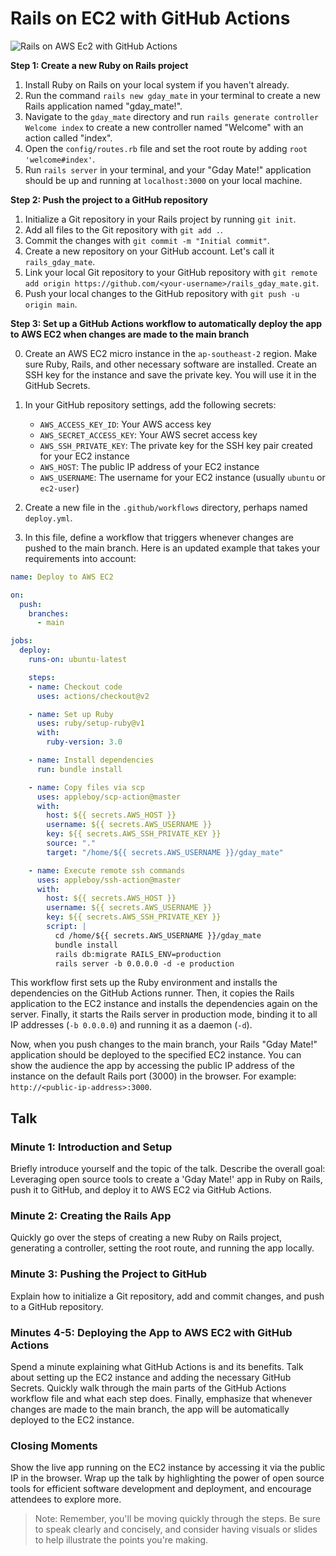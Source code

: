 # Rails on EC2 with GitHub Actions

![Rails on AWS Ec2 with GitHub Actions](https://github.com/loftwah/rails_on_ec2/assets/19922556/abb2e5cd-9a61-4e3b-868e-2f4f17a61b29)

**Step 1: Create a new Ruby on Rails project**

1. Install Ruby on Rails on your local system if you haven't already.
2. Run the command `rails new gday_mate` in your terminal to create a new Rails application named "gday\_mate!".
3. Navigate to the `gday_mate` directory and run `rails generate controller Welcome index` to create a new controller named "Welcome" with an action called "index".
4. Open the `config/routes.rb` file and set the root route by adding `root 'welcome#index'`.
5. Run `rails server` in your terminal, and your "Gday Mate!" application should be up and running at `localhost:3000` on your local machine.

**Step 2: Push the project to a GitHub repository**

1. Initialize a Git repository in your Rails project by running `git init`.
2. Add all files to the Git repository with `git add .`.
3. Commit the changes with `git commit -m "Initial commit"`.
4. Create a new repository on your GitHub account. Let's call it `rails_gday_mate`.
5. Link your local Git repository to your GitHub repository with `git remote add origin https://github.com/<your-username>/rails_gday_mate.git`.
6. Push your local changes to the GitHub repository with `git push -u origin main`.

**Step 3: Set up a GitHub Actions workflow to automatically deploy the app to AWS EC2 when changes are made to the main branch**

0. Create an AWS EC2 micro instance in the `ap-southeast-2` region. Make sure Ruby, Rails, and other necessary software are installed. Create an SSH key for the instance and save the private key. You will use it in the GitHub Secrets.

1. In your GitHub repository settings, add the following secrets:

   * `AWS_ACCESS_KEY_ID`: Your AWS access key
   * `AWS_SECRET_ACCESS_KEY`: Your AWS secret access key
   * `AWS_SSH_PRIVATE_KEY`: The private key for the SSH key pair created for your EC2 instance
   * `AWS_HOST`: The public IP address of your EC2 instance
   * `AWS_USERNAME`: The username for your EC2 instance (usually `ubuntu` or `ec2-user`)

2. Create a new file in the `.github/workflows` directory, perhaps named `deploy.yml`.

3. In this file, define a workflow that triggers whenever changes are pushed to the main branch. Here is an updated example that takes your requirements into account:

```yaml
name: Deploy to AWS EC2

on:
  push:
    branches:
      - main

jobs:
  deploy:
    runs-on: ubuntu-latest

    steps:
    - name: Checkout code
      uses: actions/checkout@v2

    - name: Set up Ruby
      uses: ruby/setup-ruby@v1
      with:
        ruby-version: 3.0

    - name: Install dependencies
      run: bundle install

    - name: Copy files via scp
      uses: appleboy/scp-action@master
      with:
        host: ${{ secrets.AWS_HOST }}
        username: ${{ secrets.AWS_USERNAME }}
        key: ${{ secrets.AWS_SSH_PRIVATE_KEY }}
        source: "."
        target: "/home/${{ secrets.AWS_USERNAME }}/gday_mate"

    - name: Execute remote ssh commands
      uses: appleboy/ssh-action@master
      with:
        host: ${{ secrets.AWS_HOST }}
        username: ${{ secrets.AWS_USERNAME }}
        key: ${{ secrets.AWS_SSH_PRIVATE_KEY }}
        script: |
          cd /home/${{ secrets.AWS_USERNAME }}/gday_mate
          bundle install
          rails db:migrate RAILS_ENV=production
          rails server -b 0.0.0.0 -d -e production
```

This workflow first sets up the Ruby environment and installs the dependencies on the GitHub Actions runner. Then, it copies the Rails application to the EC2 instance and installs the dependencies again on the server. Finally, it starts the Rails server in production mode, binding it to all IP addresses (`-b 0.0.0.0`) and running it as a daemon (`-d`).

Now, when you push changes to the main branch, your Rails "Gday Mate!" application should be deployed to the specified EC2 instance. You can show the audience the app by accessing the public IP address of the instance on the default Rails port (3000) in the browser. For example: `http://<public-ip-address>:3000`.

## Talk

### Minute 1: Introduction and Setup

Briefly introduce yourself and the topic of the talk.
Describe the overall goal: Leveraging open source tools to create a 'Gday Mate!' app in Ruby on Rails, push it to GitHub, and deploy it to AWS EC2 via GitHub Actions.

### Minute 2: Creating the Rails App

Quickly go over the steps of creating a new Ruby on Rails project, generating a controller, setting the root route, and running the app locally.

### Minute 3: Pushing the Project to GitHub

Explain how to initialize a Git repository, add and commit changes, and push to a GitHub repository.

### Minutes 4-5: Deploying the App to AWS EC2 with GitHub Actions

Spend a minute explaining what GitHub Actions is and its benefits.
Talk about setting up the EC2 instance and adding the necessary GitHub Secrets.
Quickly walk through the main parts of the GitHub Actions workflow file and what each step does.
Finally, emphasize that whenever changes are made to the main branch, the app will be automatically deployed to the EC2 instance.

### Closing Moments

Show the live app running on the EC2 instance by accessing it via the public IP in the browser.
Wrap up the talk by highlighting the power of open source tools for efficient software development and deployment, and encourage attendees to explore more.

> Note: Remember, you'll be moving quickly through the steps. Be sure to speak clearly and concisely, and consider having visuals or slides to help illustrate the points you're making.
